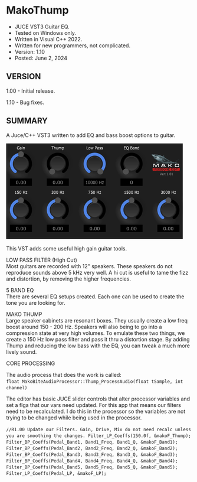 # MakoThump
* JUCE VST3 Guitar EQ.
* Tested on Windows only.
* Written in Visual C++ 2022.
* Written for new programmers, not complicated.
* Version: 1.10
* Posted: June 2, 2024

VERSION
------------------------------------------------------------------
1.00 - Initial release.
       
1.10 - Bug fixes.   
       
SUMMARY
------------------------------------------------------------------
A Juce/C++ VST3 written to add EQ and bass boost options to guitar.

![Demo Image](docs/assets/MDThumpDemo02.png)

This VST adds some useful high gain guitar tools.

LOW PASS FILTER (High Cut)<br />
Most guitars are recorded with 12" speakers. These speakers do not
reproduce sounds above 5 kHz very well. A hi cut is useful to tame
the fizz and distortion, by removing the higher frequencies.

5 BAND EQ<br />
There are several EQ setups created. Each one can be used to create
the tone you are looking for.

MAKO THUMP<br />
Large speaker cabinets are resonant boxes. They usually create a
low freq boost around 150 - 200 Hz. Speakers will also being to
go into a compression state at very high volumes. To emulate these
two things, we create a 150 Hz low pass filter and pass it thru a
distortion stage. By adding Thump and reducing the low bass with
the EQ, you can tweak a much more lively sound.


CORE PROCESSING

The audio process that does the work is called:<br />
`float MakoBiteAudioProcessor::Thump_ProcessAudio(float tSample, int channel)`

The editor has basic JUCE slider controls that alter processor
variables and set a flga that our vars need updated. For this app
that means our filters need to be recalculated. I do this in the
processor so the variables are not trying to be changed while
being used in the processor. <br />

` //R1.00 Update our Filters. Gain, Drive, Mix do not need recalc unless you are smoothing the changes.
 Filter_LP_Coeffs(150.0f, &makoF_Thump);
 Filter_BP_Coeffs(Pedal_Band1, Band1_Freq, Band1_Q, &makoF_Band1);
 Filter_BP_Coeffs(Pedal_Band2, Band2_Freq, Band2_Q, &makoF_Band2);
 Filter_BP_Coeffs(Pedal_Band3, Band3_Freq, Band3_Q, &makoF_Band3);
 Filter_BP_Coeffs(Pedal_Band4, Band4_Freq, Band4_Q, &makoF_Band4);
 Filter_BP_Coeffs(Pedal_Band5, Band5_Freq, Band5_Q, &makoF_Band5);
 Filter_LP_Coeffs(Pedal_LP, &makoF_LP);
 `
 




